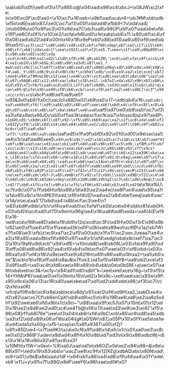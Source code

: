 \xab\xb5\x0f}\xe6\xf3\x17\x895:o@\x04\xad\x98\xc4\xbcJ=\x08JW\xc2\xfe:(v\x06\xc0F\xc6\xe0<\x10\xc7\x16\xeb>\x9b1\xad\xca\n4>\xb7#M\xbb\xdb\xf5o\xd6j\xab\x87J\xe0L\xc7\xf3\x05f\xda\xd4l\xfbb9<7u\xda\xa4j ;\n\xb09#u\x01\x9f\xc3\x01\x9e\xa7C\xb3\xa8\x99{)P\xbf\x07\xaa\xbe\xfe\x19P\xe6Ct\x0f%r\x10\xe2/\xcfa\xfeB\xd0\x1e\xabp\xb8\x11.\x80\xb1\xc4\xf0\x08\xad\xb22\xd4\x00m\xf4\x18\x9eP\xb0\x88\xd1S\xa6\x85\xf6\xed\xb9t\xe5`fS\xc3l\xc2"\x86\xb0i\xd8\xd3\xbf\xf6O\x9ep\x87\xa1\x17\x15\x84\x98\xfc\xb8|\x9a\xdc[*\xea\x1931\xa7\xf2\xe5.T\xea=\x1f\xa9\x80p899\xc5\x98\xde\x02\xc0}\xda \xcd\xc48\x94\xa1\xd2c\x1dO\xf8\x96.gR\xb5ZN\'\xc6\xad\xfa\x9f\xcc&\x94\xe1\xb2X\x10\xb5&;6\x88\x98\xa3vE\x87\xe1_?mw$\xd1\x9c{\xc7\x07T\x95e\x06\xed\x87\x90Q\x06q\xd5\xd8\xda\xdd\x98\xf4\xa6,_Y\x95\xd6|9\xc4\x9b\x9c*\xc6hel\xdb/\xc8\xe4\xa2\x1e\xce{\xb7J\xee$\x94\xf9MvwLR6\x12\xeej\xe4K\xc9)\xcd\xd6\xae\xb3\x8a\xd6^\xe2\xbb\x97\x94@8\x81\x11\xb9\xac\x8a{\x10\xe1l.\xb7oI\xda\x92\x96\x81\x80\xa1d\x93\xf1<t8/%\xa8\xcd\xb57L\xf7\xbf\x9d0%.\xd3G\xe6\x13\xbc\xb2!q\xca>\x05~@\xfe\x95\xe99\xf8\xb6\xcbc\xce\xf0\xe7\xa2\xe6\xd0C]\xc3^\x99\xcc\xfe\xcb`\xbcP\xd8\xd1\xe9\xe5?\x93&3o0\xb9}1\x0c)\xac(U\x88D\x02\xb9\xa5\x17~\xdb\xb4\x16`\xad\x8c\xa3\xe69e9\xf6(!\xd9\xa8$\x03\x88\xdf\xee\xb6)\xbd\xdc\xfb\xc8t\xc0\xbab\x97\xab\xc6\x8b\xaf\x8a\xb6aT\xe8\xa0`\xaf5\xd7\xe0\xb9\xa5r\xc7\xf3\xa3\xfa\x8ao\x86JDu\xb5\xf1\xe3k\xda\xc1\xcfk\xa7\xfe\xac6}q\x97\xe8P`\x1eGH\xd5:\xbdm\x07]\x8f\x92~\xf5\x85\xb69\xac\xa2\x1f\xc8\xda\xe8\xf2\x03Zy\xf8|\x1b\x8d\x14\x8d\x84\x85G\xe2i\xb2\xe9l\xdf(\x90\x9f\xb81\xbcd=r\x87\xad\x8a?\xf3\'\x93\x05\xa5\xb8u`\xaf\xd5\x1f\x9f\xbfD\x92\x01G\xd00\x9e\xac\xa1\xe4\x1c\xaf\xadN\xee5`\x94\xc6\x0c)\xd2\x16\xd3\xc7\x16\xc1A\xb7\xee*Xt\x0f\x96\xad\xac\xd1\xac\xb1\x0f\x8d\xa8\x96\x9f\xc5\xd9,\xf8M\xf5\xb7\xcc\xcb\\\x13\x18\xd0:w=s\xea\xb4\xe6\xccJn\x0b\x88\x92\xff\x9cx?\xddg\xe4]\xdb\x94q\x8fa\x00\xd1\x0c\xaa\nW\x07\n\\H$\x12\xa39K\xba\xae_\x16\x1e/\xfa\xa3\xb0~\x9e\x1b\x13\x8d\x9f\x01:D\x9ag\xe4e\x0f\x17\xae\xc9\xbb\xed\x04\x01;\xad\xc4\xb6\xae\x14oe\x07Or+\xba\tz\x07\x8f\xc3\xdb{\xe0\x1a/\xc3\xd1\x07\x07\xb47Y\xa8b\xd8\xa99\xbd\\\xcd\xd4\xfb\xbd\xb5\xfdk\x02P\x12\xdfs\xd7\xf4J=\xf3\x17\x9e\xe1\xecR\x153\xa4\x84\no\xef\x88\x8c\xb7~J\x85\xb6B\xf7\x91\xf2\xb8\\\xa1V\xd9Q\xf21\xc4\x05\xdd\x8c\x9cN\x83iWx\xdey\xe30\x1bM\xd0\x95tgI\xc3\x8c\xdb\x8eq\t\xc8\xd2!7\xb0\x1f%\xfe[\x90\x1c\xf5i\xf8H\x92\xb0\xb3\xd3\xd2tW`\x1b\xfbU\xc7t\x8c\x07\x7f\xb6H\xfb\x89\x1d\x83\xe2\xa4w}\xe8P\xc6\xad\x95\xa7r\x1a\x85\x9c\x1b\x8f83\t\xdd,\xf8\xf4U]D\xad\xa2\x8d\xbe1\xeaj\xab4\xac\'\x1dy\n\xca\xa5\'17\xbd\xa4:\x8b\xcf\xc3\xe4\n?\x83\xbd#\x8dx\x1c\r\xf4\xa4\xab0\xc1\xfaY\xb0b\xce\x04\xbb\x81s\xb0H\x03\xb4)\t\xcd\xd0\xf7D\x9eim\x96g\xe4\x16\xa8A\xd6\xeda+\xa6(4{E\xf9E\x16-\xe9\xca\xf89\xe8D\xde\xf8\xb9\x12q\xcdt\xc3Fc\xd3H\x00\xf3rE\x96\x9b\x82\xe0\xf1\xe4\xf5\x1f\xea\xd3k\xd1F\x0b\xab\x89wot\xc8@\x1az\xb7W\x7f\x08\xe3:\xfb}z\xc9\xa7\xc2\xf5\x00\xdc\x1f\x11:\xc2\xecJ\xeaa7\xe4\xa3\x19\x85\xaa\x8b\xf9\x98G\x97\xa4\x1c\xf4\xedgI\xba\x8c\xef7\xa7\xc3D\x10\x19aN\x9d\xcb"\x94\xdfE>\x10o\xb8[\xe8\xb08L\x03\xfa\x9f\x80\xd3\xff\x08\xd8\x86\x92\xa4\xf0\xb4\x0b\xcf\x07\xae\x03=\xf8\xbd=\x03\x88\xa1\x87\xf4\x18U\x9e\xe0\xe9\x82!Rm\x89\x86\xa8\x0b\xa2>\xa1\xb5\xee"$\xcb\x1b\xf8\xff\xd4\x8au&\x7f\xe3.\xd1\xf5\xf4RYB+\xa8\xb2\xce\xf33\x9f\\\xd5=\xa5\xc4t\xfd6\xae\x98\x89\xb4\xbb\x0e\x0bS9E>q\xec\x07\xa6h\xba\xeb\xc3&=\xc1y+\x84\xd1\xd0\xdbY\'k~\xee\xeel\xce\x16g~\xf3\xf5\x14*YhMnP6}\xaa\xe0\xe1\x0bm\x16\n\xd2\x1e\x9c~\xe6\xee\xac\x93w\x9f\x95\x9cs\x06\x13\xc1R\xd0\xae\xbe\xd7\xd1\xd2\xdd\xde\x98;\xf3I\xc7(\r{Q\xfe\xa0R{ \xfcq\xf09\x8c\xc6\x8a\xab\xce\x8dy\x91\xac0\xf4\xd9H\xa2_\xabD\xe4\xd2\x82\xac\xc7Cf\xb6enCpX!\xb8\xd9\xc5\n\r8\x19R\xe6\xd8\xe2\xa8z5x4hY\x92\xee\xe6\xfd\x9b\x1c\x9ci~"\x88\xaa\x9f\xc5J\x07\x10m\x01\x12\xd0\x18\xe2\x8d8\xe2\xd0\xc4\xe4Tb@\xf4\x13\xae\xd3\xe9\xe3\xc6{\'\xf5\x86\x08]rf1\xb6l76e"\xee\xf3\x04n\xb6r\xfd\x0bC\xcb\x85\xc6\xd8\xa5\xdb\xa3\xf2\xdd\x89\x06\xf18s\x04I{gK\x01]Wr\x87_\x05P\x10\x0fY\xe5e\xe1wd\xd4\xda5zI\x00g=\xf5-\xcep\xc1\x8f\x936T\x00\xf2j?\x91\x85D\xe4~\x7f\xe9K)I\xca\x0cN\x91\xd8\x1d\xfc\x1c\x01\xa0\xe3\xc8\xe0\x02\x86@\')\xdev\x9d\xd4\x8fH\x10\x8b\xd7\xd3\n\x9c\x86\xdbzWj=d\x13\x16\x18\x9b\x92\x81\xc6\xa3?\x10M!h\x11W<\x0ext<%R\xa0J\xae\xa1\n\xb6OZ\x0e\xe2\x94\x98=&\x8e\x88\x97>\xed\x19\x83\xbb\n\'\xacZ\xe8\xc1H\x12[KEg\xdbAQ\xbc\x80N\xad\xc6+\x01;\x9e$\x8a\xaa\x1dF+\x94\xb1\x88\xa4\xd8\xf9\xfd\xa4\x01Y\xde\xb9 \x11J+y\x91\x7f\x99G\x8dF\xeeY6\x96I\xae\xd0#\x07
